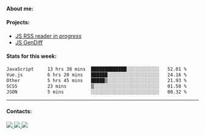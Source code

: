 #### About me:

#### Projects:
- [JS RSS reader *in progress*](https://github.com/GKoil/frontend-project-lvl3)
- [JS GenDiff](https://github.com/GKoil/GenDiff)

#### Stats for this week:
<!--START_SECTION:waka-->

```txt
JavaScript     13 hrs 38 mins  █████████████░░░░░░░░░░░░   52.01 %
Vue.js         6 hrs 20 mins   ██████░░░░░░░░░░░░░░░░░░░   24.16 %
Other          5 hrs 45 mins   █████▒░░░░░░░░░░░░░░░░░░░   21.93 %
SCSS           23 mins         ▒░░░░░░░░░░░░░░░░░░░░░░░░   01.50 %
JSON           5 mins          ░░░░░░░░░░░░░░░░░░░░░░░░░   00.32 %
```

<!--END_SECTION:waka-->
---
#### Contacts:

<a target='_blank' title='LinkedIn' href="https://www.linkedin.com/in/gkoil/">
  <img src="https://img.shields.io/badge/LinkedIn-0077B5?style=for-the-badge&logo=linkedin&logoColor=white" />
</a>
<a target='_blank' title='Telegram' href="https://t.me/gkoil">
  <img src="https://img.shields.io/badge/Telegram-2CA5E0?style=for-the-badge&logo=telegram&logoColor=white" />
</a>
<a target='_blank' title='Gmail' href="mailto: gk.grigorev@gmail.com">
  <img src="https://img.shields.io/badge/Gmail-D14836?style=for-the-badge&logo=gmail&logoColor=white" />
</a>

